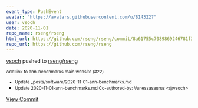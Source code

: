 ```yaml
---
event_type: PushEvent
avatar: "https://avatars.githubusercontent.com/u/814322?"
user: vsoch
date: 2020-11-01
repo_name: rseng/rseng
html_url: https://github.com/rseng/rseng/commit/8a61755c7089869246781f3e0266f4f18fd38335
repo_url: https://github.com/rseng/rseng
---
```


<a href='https://github.com/vsoch' target='_blank'>vsoch</a> pushed to <a href='https://github.com/rseng/rseng' target='_blank'>rseng/rseng</a>

<small>Add link to ann-benchmarks main website (#22)

* Update _posts/software/2020-11-01-ann-benchmarks.md
* Update 2020-11-01-ann-benchmarks.md
Co-authored-by: Vanessasaurus <@vsoch></small>

<a href='https://github.com/rseng/rseng/commit/8a61755c7089869246781f3e0266f4f18fd38335' target='_blank'>View Commit</a>